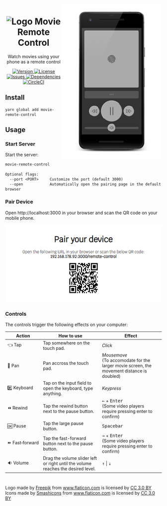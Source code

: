 <img src="client/assets/screenshots/remote-control.png" height="500" align="right">

<h1 align="center">
  <img alt="Logo" src="https://image.flaticon.com/icons/svg/421/421829.svg" height="48">
  Movie Remote Control
</h1>

<p align="center">
  Watch movies using your phone as a remote control
</p>

<p align="center">
  <a href="https://www.npmjs.com/package/@n4bb12/config-tslint">
    <img alt="Version" src="https://flat.badgen.net/npm/v/@n4bb12/config-tslint?icon=npm">
  </a>
  <a href="https://raw.githubusercontent.com/n4bb12/config-tslint/master/LICENSE">
    <img alt="License" src="https://flat.badgen.net/github/license/n4bb12/config-tslint?icon=github">
  </a>
  <a href="https://github.com/n4bb12/movie-remote-control/issues/new">
    <img alt="Issues" src="https://flat.badgen.net/badge/github/create issue/pink?icon=github">
  </a>
  <a href="https://david-dm.org/n4bb12/movie-remote-control">
    <img alt="Dependencies" src="https://flat.badgen.net/david/dep/n4bb12/movie-remote-control?icon=npm">
  </a>
  <a href="https://circleci.com/gh/n4bb12/workflows/movie-remote-control">
    <img alt="CircleCI" src="https://flat.badgen.net/circleci/github/n4bb12/movie-remote-control?icon=circleci">
  </a>
</p>

## Install

```
yarn global add movie-remote-control
```

## Usage

### Start Server

Start the server:

```
movie-remote-control

Optional flags:
  --port <PORT>     Customize the port (default 3000)
  --open            Automatically open the pairing page in the default browser
```

### Pair Device

Open http://localhost:3000 in your browser and scan the QR code on your mobile phone.

<p align="center">
  <img src="client/assets/screenshots/pairing.png" height="250">
</p>

### Controls

The controls trigger the following effects on your computer:

| Action                    | How to use                                                                       | Effect                                                                                            |
| ------------------------- | -------------------------------------------------------------------------------- | ------------------------------------------------------------------------------------------------- |
| 👈&nbsp;Tap               | Tap somewhere on the touch pad.                                                  | <i>Click</i>                                                                                      |
| 💨&nbsp;Pan               | Pan accross the touch pad.                                                       | <i>Mousemove</i><br>(To accomodate for the larger movie screen, the movement distance is doubled) |
| #️⃣&nbsp;Keyboard         | Tap on the input field to open the keyboard, type anything.                      | <i>Keypress</i>                                                                                   |
| ⏪&nbsp;Rewind             | Tap the rewind button next to the pause button.                                  | <kbd>←</kbd> + <kbd>Enter</kbd><br>(Some video players require pressing enter to confirm)         |
| 🆗&nbsp;Pause             | Tap the large pause button.                                                      | <kbd>Spacebar</kbd>                                                                               |
| ⏩&nbsp;Fast&#8209;forward | Tap the fast-forward button next to the pause button.                            | <kbd>→</kbd> + <kbd>Enter</kbd><br>(Some video players require pressing enter to confirm)         |
| 🔉&nbsp;Volume            | Drag the volume slider left or right until the volume reaches the desired level. | <kbd>↑</kbd> \| <kbd>↓</kbd>                                                                      |

#

Logo made by <a href="http://www.freepik.com" title="Freepik">Freepik</a> from <a href="https://www.flaticon.com/free-icon/television_421829" title="Flaticon">www.flaticon.com</a> is licensed by <a href="http://creativecommons.org/licenses/by/3.0/" title="Creative Commons BY 3.0" target="_blank">CC 3.0 BY</a><br>
Icons made by <a href="https://www.flaticon.com/authors/smashicons" title="Smashicons">Smashicons</a> from <a href="https://www.flaticon.com/packs/essential-set-2" title="Flaticon">www.flaticon.com</a> is licensed by <a href="http://creativecommons.org/licenses/by/3.0/" title="Creative Commons BY 3.0" target="_blank">CC 3.0 BY</a>
